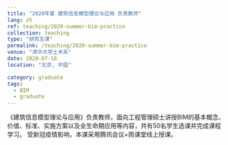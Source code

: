 ```yaml
---
title: "2020年夏 建筑信息模型理论与应用 负责教师"
lang: zh
ref: teaching/2020-summer-bim-practice
collection: teaching
type: "研究生课"
permalink: /teaching/2020-summer-bim-practice
venue: "清华大学土木系"
date: 2020-07-18
location: "北京, 中国"

category: graduate
tags: 
  - BIM
  - graduate
---
```


《建筑信息模型理论与应用》负责教师，面向工程管理硕士讲授BIM的基本概念、价值、标准、实施方案以及全生命期应用等内容，共有50名学生选课并完成课程学习。 受新冠疫情影响，本课采用腾讯会议+雨课堂线上授课。